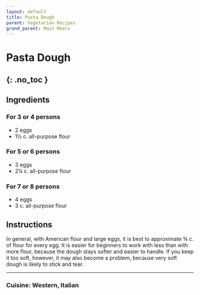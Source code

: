 ```yaml
---
layout: default
title: Pasta Dough
parent: Vegetarian Recipes
grand_parent: Main Meals
---
```


# Pasta Dough
{: .no_toc }
---

## Ingredients

### For 3 or 4 persons
<ul>
	<li>2 eggs</li>
	<li>1½ c. all-purpose flour</li>
</ul>

### For 5 or 6 persons
<ul>
	<li>3 eggs</li>
	<li>2¼ c. all-purpose flour</li>
</ul>

### For 7 or 8 persons
<ul>
	<li>4 eggs</li>
	<li>3 c. all-purpose flour</li>
</ul>

## Instructions
In general, with American flour and large eggs, it is best to approximate ¾ c. of flour for every egg. 
It is easier for beginners to work with less than with more flour, because the dough stays softer and easier to handle. If you keep it too soft, however, 
it may also become a problem, because very soft dough is likely to stick and tear.

--- 

### Cuisine: Western, Italian
